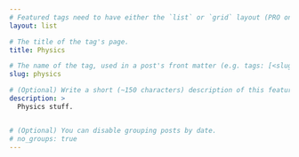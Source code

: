 ```yaml
---
# Featured tags need to have either the `list` or `grid` layout (PRO only).
layout: list

# The title of the tag's page.
title: Physics

# The name of the tag, used in a post's front matter (e.g. tags: [<slug>]).
slug: physics

# (Optional) Write a short (~150 characters) description of this featured tag.
description: >
  Physics stuff.


# (Optional) You can disable grouping posts by date.
# no_groups: true
---
```

